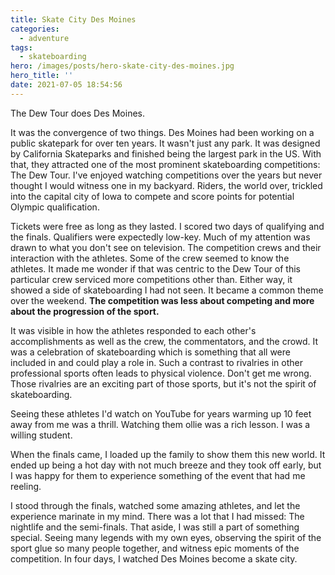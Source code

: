 ```yaml
---
title: Skate City Des Moines
categories:
  - adventure
tags:
  - skateboarding
hero: /images/posts/hero-skate-city-des-moines.jpg
hero_title: ''
date: 2021-07-05 18:54:56
---
```

The Dew Tour does Des Moines.

<!-- more -->
It was the convergence of two things.  Des Moines had been working on a public skatepark for over ten years.  It wasn't just any park.  It was designed by California Skateparks and finished being the largest park in the US. With that, they attracted one of the most prominent skateboarding competitions: The Dew Tour.  I've enjoyed watching competitions over the years but never thought I would witness one in my backyard.  Riders, the world over, trickled into the capital city of Iowa to compete and score points for potential Olympic qualification.  

Tickets were free as long as they lasted.  I scored two days of qualifying and the finals.  Qualifiers were expectedly low-key.  Much of my attention was drawn to what you don't see on television.  The competition crews and their interaction with the athletes.  Some of the crew seemed to know the athletes.  It made me wonder if that was centric to the Dew Tour of this particular crew serviced more competitions other than.  Either way, it showed a side of skateboarding I had not seen.  It became a common theme over the weekend.  **The competition was less about competing and more about the progression of the sport.**

It was visible in how the athletes responded to each other's accomplishments as well as the crew, the commentators, and the crowd.  It was a celebration of skateboarding which is something that all were included in and could play a role in.  Such a contrast to rivalries in other professional sports often leads to physical violence.  Don't get me wrong.  Those rivalries are an exciting part of those sports, but it's not the spirit of skateboarding.

Seeing these athletes I'd watch on YouTube for years warming up 10 feet away from me was a thrill.  Watching them ollie was a rich lesson. I was a willing student.

When the finals came, I loaded up the family to show them this new world.  It ended up being a hot day with not much breeze and they took off early, but I was happy for them to experience something of the event that had me reeling.

I stood through the finals, watched some amazing athletes, and let the experience marinate in my mind.  There was a lot that I had missed:  The nightlife and the semi-finals.  That aside, I was still a part of something special.  Seeing many legends with my own eyes, observing the spirit of the sport glue so many people together, and witness epic moments of the competition.  In four days, I watched Des Moines become a skate city.


